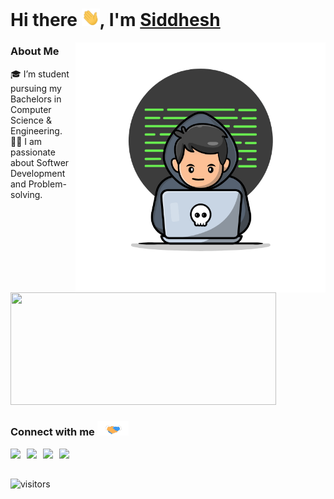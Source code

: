 # Hi there <img src="./assets/hi.gif" width="29px">, I'm [Siddhesh](https://github.com/siddheshJungade) 

<img src="./assets/devloper.gif" width="400px" align="right"></img>
### About Me 
🎓 I’m student pursuing my Bachelors in Computer Science & Engineering. </br>
👨‍💻  I am passionate about Softwer Development and Problem-solving. </br> 

<a href="https://github.com/siddheshJungade">
  <img height="180em" width="425em" src="https://github-readme-stats.vercel.app/api?username=siddheshJungade&show_icons=true" />
</a>
 
<br />


### Connect with me <img src="./assets/handshake.gif" width="50px">
<a href="https://www.linkedin.com/in/siddhesh-jungade/" target="_blank">
  <img align="left" width="26px" src="https://image.flaticon.com/icons/png/512/174/174857.png"  />
</a>
<a href="https://twitter.com/siddheshjungade" target="_blank">
  <img align="left" width="26px" src="https://logodownload.org/wp-content/uploads/2014/09/twitter-logo-2-1.png" />
</a>
<a href="mailto:siddheshjungade007@gmail.com" target="_blank">
  <img align="left" width="26px" src="https://lh3.googleusercontent.com/0rpHlrX8IG77awQMuUZpQ0zGWT7HRYtpncsuRnFo6V3c8Lh2hPjXnEuhDDd-OsLz1vua4ld2rlUYFAaBYk-rZCODmi2eJlwUEVsZgg" />
</a>
<a href="https://brothepro.hashnode.dev/" target="_blank">
  <img align="left" width="26px" src="https://cdn.hashnode.com/res/hashnode/image/upload/v1611902473383/CDyAuTy75.png?auto=compress" />
</a>
<br />
<br />

![visitors](https://visitor-badge.laobi.icu/badge?page_id=siddheshJungade)
